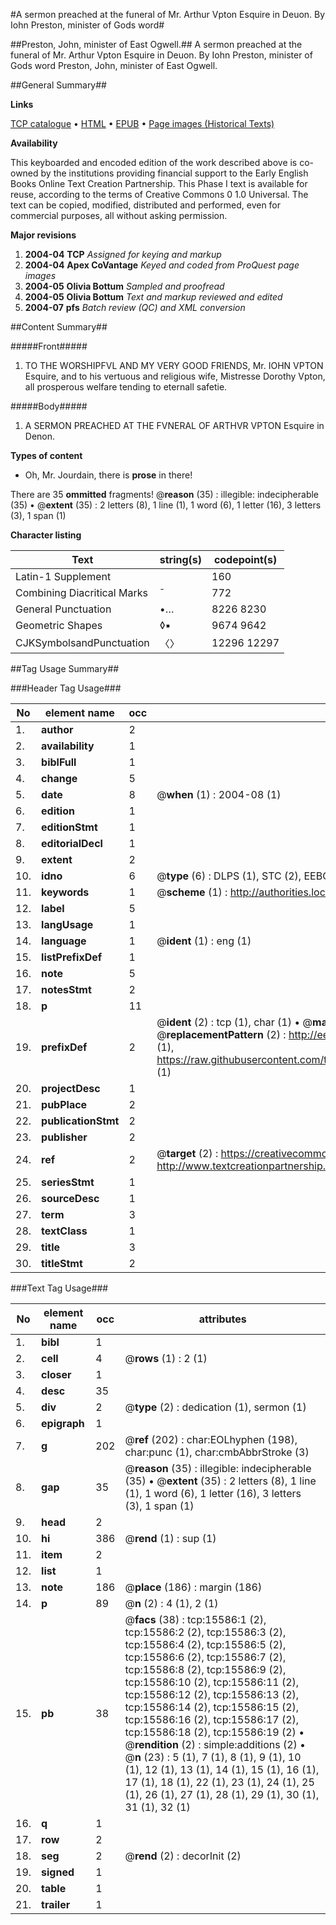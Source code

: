 #A sermon preached at the funeral of Mr. Arthur Vpton Esquire in Deuon. By Iohn Preston, minister of Gods word#

##Preston, John, minister of East Ogwell.##
A sermon preached at the funeral of Mr. Arthur Vpton Esquire in Deuon. By Iohn Preston, minister of Gods word
Preston, John, minister of East Ogwell.

##General Summary##

**Links**

[TCP catalogue](http://www.ota.ox.ac.uk/tcp/)  • 
[HTML](http://tei.it.ox.ac.uk/tcp/Texts-HTML/free/A68/A68607.html)  • 
[EPUB](http://tei.it.ox.ac.uk/tcp/Texts-EPUB/free/A68/A68607.epub) • 
[Page images (Historical Texts)](https://data.historicaltexts.jisc.ac.uk/view?pubId=eebo-99850389e&pageId=eebo-99850389e-15586-1)

**Availability**

This keyboarded and encoded edition of the
	       work described above is co-owned by the institutions
	       providing financial support to the Early English Books
	       Online Text Creation Partnership. This Phase I text is
	       available for reuse, according to the terms of Creative
	       Commons 0 1.0 Universal. The text can be copied,
	       modified, distributed and performed, even for
	       commercial purposes, all without asking permission.

**Major revisions**

1. __2004-04__ __TCP__ *Assigned for keying and markup*
1. __2004-04__ __Apex CoVantage__ *Keyed and coded from ProQuest page images*
1. __2004-05__ __Olivia Bottum__ *Sampled and proofread*
1. __2004-05__ __Olivia Bottum__ *Text and markup reviewed and edited*
1. __2004-07__ __pfs__ *Batch review (QC) and XML conversion*

##Content Summary##

#####Front#####

1. TO THE WORSHIPFVL AND MY VERY GOOD FRIENDS, Mr. IOHN VPTON Esquire, and to his vertuous and religious wife, Mistresse Dorothy Vpton, all prosperous welfare tending to eternall safetie.

#####Body#####

1. A SERMON PREACHED AT THE FVNERAL OF ARTHVR VPTON Esquire in Denon.

**Types of content**

  * Oh, Mr. Jourdain, there is **prose** in there!

There are 35 **ommitted** fragments! 
 @__reason__ (35) : illegible: indecipherable (35)  •  @__extent__ (35) : 2 letters (8), 1 line (1), 1 word (6), 1 letter (16), 3 letters (3), 1 span (1)

**Character listing**


|Text|string(s)|codepoint(s)|
|---|---|---|
|Latin-1 Supplement| |160|
|Combining             Diacritical Marks|̄|772|
|General Punctuation|•…|8226 8230|
|Geometric Shapes|◊▪|9674 9642|
|CJKSymbolsandPunctuation|〈〉|12296 12297|

##Tag Usage Summary##

###Header Tag Usage###

|No|element name|occ|attributes|
|---|---|---|---|
|1.|__author__|2||
|2.|__availability__|1||
|3.|__biblFull__|1||
|4.|__change__|5||
|5.|__date__|8| @__when__ (1) : 2004-08 (1)|
|6.|__edition__|1||
|7.|__editionStmt__|1||
|8.|__editorialDecl__|1||
|9.|__extent__|2||
|10.|__idno__|6| @__type__ (6) : DLPS (1), STC (2), EEBO-CITATION (1), PROQUEST (1), VID (1)|
|11.|__keywords__|1| @__scheme__ (1) : http://authorities.loc.gov/ (1)|
|12.|__label__|5||
|13.|__langUsage__|1||
|14.|__language__|1| @__ident__ (1) : eng (1)|
|15.|__listPrefixDef__|1||
|16.|__note__|5||
|17.|__notesStmt__|2||
|18.|__p__|11||
|19.|__prefixDef__|2| @__ident__ (2) : tcp (1), char (1)  •  @__matchPattern__ (2) : ([0-9\-]+):([0-9IVX]+) (1), (.+) (1)  •  @__replacementPattern__ (2) : http://eebo.chadwyck.com/downloadtiff?vid=$1&page=$2 (1), https://raw.githubusercontent.com/textcreationpartnership/Texts/master/tcpchars.xml#$1 (1)|
|20.|__projectDesc__|1||
|21.|__pubPlace__|2||
|22.|__publicationStmt__|2||
|23.|__publisher__|2||
|24.|__ref__|2| @__target__ (2) : https://creativecommons.org/publicdomain/zero/1.0/ (1), http://www.textcreationpartnership.org/docs/. (1)|
|25.|__seriesStmt__|1||
|26.|__sourceDesc__|1||
|27.|__term__|3||
|28.|__textClass__|1||
|29.|__title__|3||
|30.|__titleStmt__|2||


###Text Tag Usage###

|No|element name|occ|attributes|
|---|---|---|---|
|1.|__bibl__|1||
|2.|__cell__|4| @__rows__ (1) : 2 (1)|
|3.|__closer__|1||
|4.|__desc__|35||
|5.|__div__|2| @__type__ (2) : dedication (1), sermon (1)|
|6.|__epigraph__|1||
|7.|__g__|202| @__ref__ (202) : char:EOLhyphen (198), char:punc (1), char:cmbAbbrStroke (3)|
|8.|__gap__|35| @__reason__ (35) : illegible: indecipherable (35)  •  @__extent__ (35) : 2 letters (8), 1 line (1), 1 word (6), 1 letter (16), 3 letters (3), 1 span (1)|
|9.|__head__|2||
|10.|__hi__|386| @__rend__ (1) : sup (1)|
|11.|__item__|2||
|12.|__list__|1||
|13.|__note__|186| @__place__ (186) : margin (186)|
|14.|__p__|89| @__n__ (2) : 4 (1), 2 (1)|
|15.|__pb__|38| @__facs__ (38) : tcp:15586:1 (2), tcp:15586:2 (2), tcp:15586:3 (2), tcp:15586:4 (2), tcp:15586:5 (2), tcp:15586:6 (2), tcp:15586:7 (2), tcp:15586:8 (2), tcp:15586:9 (2), tcp:15586:10 (2), tcp:15586:11 (2), tcp:15586:12 (2), tcp:15586:13 (2), tcp:15586:14 (2), tcp:15586:15 (2), tcp:15586:16 (2), tcp:15586:17 (2), tcp:15586:18 (2), tcp:15586:19 (2)  •  @__rendition__ (2) : simple:additions (2)  •  @__n__ (23) : 5 (1), 7 (1), 8 (1), 9 (1), 10 (1), 12 (1), 13 (1), 14 (1), 15 (1), 16 (1), 17 (1), 18 (1), 22 (1), 23 (1), 24 (1), 25 (1), 26 (1), 27 (1), 28 (1), 29 (1), 30 (1), 31 (1), 32 (1)|
|16.|__q__|1||
|17.|__row__|2||
|18.|__seg__|2| @__rend__ (2) : decorInit (2)|
|19.|__signed__|1||
|20.|__table__|1||
|21.|__trailer__|1||
